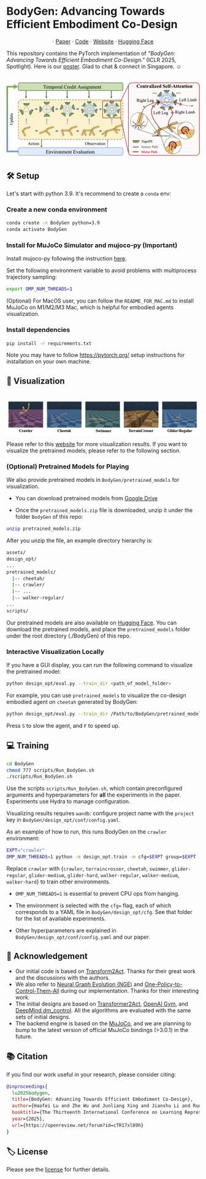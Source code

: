 # BodyGen: Advancing Towards Efficient Embodiment Co-Design

<p align="center">
·
<a href="https://openreview.net/pdf?id=cTR17xl89h">Paper</a>
·
<a href="https://github.com/GenesisOrigin/BodyGen">Code</a>
·
<a href="https://genesisorigin.github.io">Website</a>
·
<a href="https://huggingface.co/Josh00/BodyGen">Hugging Face</a>
</p>

This repository contains the PyTorch implementation of *"BodyGen: Advancing Towards Efficient Embodiment Co-Design."* (ICLR 2025, Spotlight). Here is our [poster](https://x.com/josh00_lu/status/1911402125818548569). Glad to chat & connect in Singapore. ☺️

<p align="center">
    <br>
    <img src="figures/framework.png"/>
    <br>
<p>

## 🛠️ Setup
Let's start with python 3.9. It's recommend to create a `conda` env:

### Create a new conda environment 
```bash
conda create -n BodyGen python=3.9
conda activate BodyGen
```

### Install for MuJoCo Simulator and mujoco-py (Important)
Install mujoco-py following the instruction [here](https://github.com/openai/mujoco-py#install-mujoco).

Set the following environment variable to avoid problems with multiprocess trajectory sampling:
```bash
export OMP_NUM_THREADS=1
```

(Optional) For MacOS user, you can follow the `README_FOR_MAC.md` to install MuJoCo on M1/M2/M3 Mac, which is helpful for embodied agents visualization.

### Install dependencies
```bash
pip install -r requirements.txt
```

Note you may have to follow https://pytorch.org/ setup instructions for installation on your own machine.

## 👀 Visualization

<p align="center">
    <br>
    <img src="figures/visualization.png"/>
    <br>
<p>

Please refer to this [website](https://genesisorigin.github.io) for more visualization results. If you want to visualize the pretrained models, please refer to the following section.

### (Optional) Pretrained Models for Playing
We also provide pretrained models in `BodyGen/pretrained_models` for visualization. 

* You can download pretrained models from [Google Drive](https://drive.google.com/file/d/1TYRl8FI8TWEkXr1wYGOsW0au--GUBnce/view?usp=sharing)

* Once the `pretrained_models.zip` file is downloaded, unzip it under the folder `BodyGen` of this repo:
```bash
unzip pretrained_models.zip
```

After you unzip the file, an example directory hierarchy is:
```bash
assets/
design_opt/
...
pretrained_models/
  |-- cheetah/
  |-- crawler/
  |-- ...
  |-- walker-regular/
...
scripts/
```
Our pretrained models are also available on [Hugging Face](https://huggingface.co/Josh00/BodyGen). You can download the pretrained models, and place the `pretrained_models` folder under the root directory (./BodyGen) of this repo.

### Interactive Visualization Locally

If you have a GUI display, you can run the following command to visualize the pretrained model:
```bash
python design_opt/eval.py --train_dir <path_of_model_folder>
```

For example, you can use `pretrained_models` to visualize the co-design embodied agent on `cheetah` generated by BodyGen:
```bash
python design_opt/eval.py --train_dir /Path/to/BodyGen/pretrained_models/cheetah
```

Press `S` to slow the agent, and `F` to speed up. 

## 💻 Training
```bash
cd BodyGen
chmod 777 scripts/Run_BodyGen.sh
./scripts/Run_BodyGen.sh
```
Use the scripts `scripts/Run_BodyGen.sh`, which contain preconfigured arguments and hyperparameters for **all** the experiments in the paper.  Experiments use Hydra to manage configuration.

Visualizing results requires `wandb`: configure project name with the `project` key in `BodyGen/design_opt/conf/config.yaml`.

As an example of how to run, this runs BodyGen on the `crawler` environment:

```bash
EXPT="crawler"
OMP_NUM_THREADS=1 python -m design_opt.train -m cfg=$EXPT group=$EXPT
```

Replace `crawler` with {`crawler`, `terraincrosser`, `cheetah`, `swimmer`, `glider-regular`, `glider-medium`, `glider-hard`, `walker-regular`, `walker-medium`, `walker-hard`} to train other environments.

- `OMP_NUM_THREADS=1` is essential to prevent CPU ops from hanging.

- The environment is selected with the `cfg=` flag, each of which corresponds to a YAML file in `BodyGen/design_opt/cfg`. See that folder
for the list of available experiments.

- Other hyperparameters are explained in `BodyGen/design_opt/conf/config.yaml` and our paper.

## 🙏 Acknowledgement
* Our initial code is based on [Transform2Act](https://github.com/Khrylx/Transform2Act). Thanks for their great work and the discussions with the authors.
* We also refer to [Neural Graph Evolution (NGE)](https://github.com/WilsonWangTHU/neural_graph_evolution) and [One-Policy-to-Control-Them-All](https://github.com/huangwl18/modular-rl) during our implementation. Thanks for their interesting work.
* The initial designs are based on [Transformer2Act](https://github.com/Khrylx/Transform2Act), [OpenAI Gym](https://github.com/openai/gym), and [DeepMind dm_control](https://github.com/google-deepmind/dm_control). All the algorithms are evaluated with the same sets of initial designs.
* The backend engine is based on the [MuJoCo](https://github.com/google-deepmind/mujoco), and we are planning to bump to the latest version of official MuJoCo bindings (>3.0.1) in the future.

## 📚 Citation
If you find our work useful in your research, please consider citing:
```bibtex
@inproceedings{
  lu2025bodygen,
  title={BodyGen: Advancing Towards Efficient Embodiment Co-Design},
  author={Haofei Lu and Zhe Wu and Junliang Xing and Jianshu Li and Ruoyu Li and Zhe Li and Yuanchun Shi},
  booktitle={The Thirteenth International Conference on Learning Representations},
  year={2025},
  url={https://openreview.net/forum?id=cTR17xl89h}
}
```

## 🏷️ License
Please see the [license](LICENSE) for further details.
